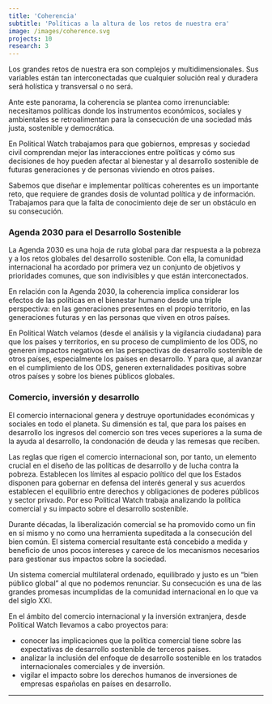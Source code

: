 ```yaml
---
title: 'Coherencia'
subtitle: 'Políticas a la altura de los retos de nuestra era'
image: /images/coherence.svg
projects: 10
research: 3
---
```


<md-content>

Los grandes retos de nuestra era son complejos y multidimensionales. Sus variables están tan interconectadas que cualquier solución real y duradera será holística y transversal o no será.

Ante este panorama, la coherencia se plantea como irrenunciable: necesitamos políticas donde los instrumentos económicos, sociales y ambientales se retroalimentan para la consecución de una sociedad más justa, sostenible y democrática.

En Political Watch trabajamos para que gobiernos, empresas y sociedad civil comprendan mejor las interacciones entre políticas y cómo sus decisiones de hoy pueden afectar al bienestar y al desarrollo sostenible de futuras generaciones y de personas viviendo en otros países.

Sabemos que diseñar e implementar políticas coherentes es un importante reto, que requiere de grandes dosis de voluntad política y de información. Trabajamos para que la falta de conocimiento deje de ser un obstáculo en su consecución.

### Agenda 2030 para el Desarrollo Sostenible

La Agenda 2030 es una hoja de ruta global para dar respuesta a la pobreza y a los retos globales del desarrollo sostenible. Con ella, la comunidad internacional ha acordado por primera vez un conjunto de objetivos y prioridades comunes, que son indivisibles y que están interconectados.

En relación con la Agenda 2030, la coherencia implica considerar los efectos de las políticas en el bienestar humano desde una triple perspectiva: en las generaciones presentes en el propio territorio, en las generaciones futuras y en las personas que viven en otros países.

En Political Watch velamos (desde el análisis y la vigilancia ciudadana) para que los países y territorios, en su proceso de cumplimiento de los ODS, no generen impactos negativos en las perspectivas de desarrollo sostenible de otros países, especialmente los países en desarrollo. Y para que, al avanzar en el cumplimiento de los ODS, generen externalidades positivas sobre otros países y sobre los bienes públicos globales.

### Comercio, inversión y desarrollo

El comercio internacional genera y destruye oportunidades económicas y sociales en todo el planeta. Su dimensión es tal, que para los países en desarrollo los ingresos del comercio son tres veces superiores a la suma de la ayuda al desarrollo, la condonación de deuda y las remesas que reciben.

Las reglas que rigen el comercio internacional son, por tanto, un elemento crucial en el diseño de las políticas de desarrollo y de lucha contra la pobreza. Establecen los límites al espacio político del que los Estados disponen para gobernar en defensa del interés general y sus acuerdos establecen el equilibrio entre derechos y obligaciones de poderes públicos y sector privado. Por eso Political Watch trabaja analizando la política comercial y su impacto sobre el desarrollo sostenible.

Durante décadas, la liberalización comercial se ha promovido como un fin en sí mismo y no como una herramienta supeditada a la consecución del bien común. El sistema comercial resultante está concebido a medida y beneficio de unos pocos intereses y carece de los mecanismos necesarios para gestionar sus impactos sobre la sociedad.

Un sistema comercial multilateral ordenado, equilibrado y justo es un “bien público global” al que no podemos renunciar. Su consecución es una de las grandes promesas incumplidas de la comunidad internacional en lo que va del siglo XXI.

En el ámbito del comercio internacional y la inversión extranjera, desde Political Watch llevamos a cabo proyectos para:

* conocer las implicaciones que la política comercial tiene sobre las expectativas de desarrollo sostenible de terceros países.
* analizar la inclusión del enfoque de desarrollo sostenible en los tratados internacionales comerciales y de inversión.
* vigilar el impacto sobre los derechos humanos de inversiones de empresas españolas en países en desarrollo.

</md-content>

---

<projects></projects>

<research></research>
